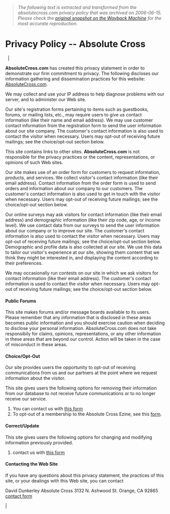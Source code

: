 > *The following text is extracted and transformed from the absolutecross.com privacy policy that was archived on 2006-06-15. Please check the [original snapshot on the Wayback Machine](https://web.archive.org/web/20060615192318id_/http%3A//www.absolutecross.com/info/privacy.php) for the most accurate reproduction.*

# Privacy Policy -- Absolute Cross

  | 

  


**AbsoluteCross.com** has created this privacy statement in order to demonstrate our firm commitment to privacy. The following discloses our information gathering and dissemination practices for this website: [AbsoluteCross.com](http://www.absolutecross.com/).

We may collect and use your IP address to help diagnose problems with our server, and to administer our Web site.

Our site's registration forms pertaining to items such as guestbooks, forums, or mailing lists, etc., may require users to give us contact information (like their name and email address). We may use customer contact information from the registration form to send the user information about our site company. The customer's contact information is also used to contact the visitor when necessary. Users may opt-out of receiving future mailings; see the choice/opt-out section below.

This site contains links to other sites. **AbsoluteCross.com** is not responsible for the privacy practices or the content, representations, or opinions of such Web sites.

Our site makes use of an order form for customers to request information, products, and services. We collect visitor's contact information (like their email address). Contact information from the order form is used to send orders and information about our company to our customers. The customer's contact information is also used to get in touch with the visitor when necessary. Users may opt-out of receiving future mailings; see the choice/opt-out section below.

Our online surveys may ask visitors for contact information (like their email address) and demographic information (like their zip code, age, or income level). We use contact data from our surveys to send the user information about our company or to improve our site. The customer's contact information is also used to contact the visitor when necessary. Users may opt-out of receiving future mailings; see the choice/opt-out section below. Demographic and profile data is also collected at our site. We use this data to tailor our visitor's experience at our site, showing them content that we think they might be interested in, and displaying the content according to their preferences.

We may occasionally run contests on our site in which we ask visitors for contact information (like their email address). The customer's contact information is used to contact the visitor when necessary. Users may opt-out of receiving future mailings; see the choice/opt-out section below.

#### Public Forums

This site makes forums and/or message boards available to its users. Please remember that any information that is disclosed in these areas becomes public information and you should exercise caution when deciding to disclose your personal information. AbsoluteCross.com does not take responsibily for claims, opinions, representations, or any other information in these areas that are beyond our control. Action will be taken in the case of misconduct in these areas.

#### Choice/Opt-Out

Our site provides users the opportunity to opt-out of receiving communications from us and our partners at the point where we request information about the visitor.

This site gives users the following options for removing their information from our database to not receive future communications or to no longer receive our service. 

  1. You can contact us with [this form](https://web.archive.org/web/20060615192318id_/http%3A//www.absolutecross.com/info/contact.php)
  2. To opt-out of a membership to the Absolute Cross Ezine, see this [form](http://www.absolutecross.com/ezine.htm). 



#### Correct/Update

This site gives users the following options for changing and modifying information previously provided. 

  1. contact us with [this form](https://web.archive.org/web/20060615192318id_/http%3A//www.absolutecross.com/info/contact.php)



#### Contacting the Web Site

If you have any questions about this privacy statement, the practices of this site, or your dealings with this Web site, you can contact 

David Dunkerley Absolute Cross  3132 N. Ashwood St. Orange, CA 92865 [contact form](https://web.archive.org/web/20060615192318id_/http%3A//www.absolutecross.com/info/contact.php)

|  
